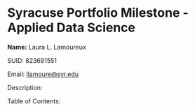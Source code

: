 # Syracuse Portfolio Milestone - Applied Data Science

**Name:** Laura L. Lamoureux

SUID: 823691551

Email: llamoure@syr.edu

Description:

Table of Contents:
